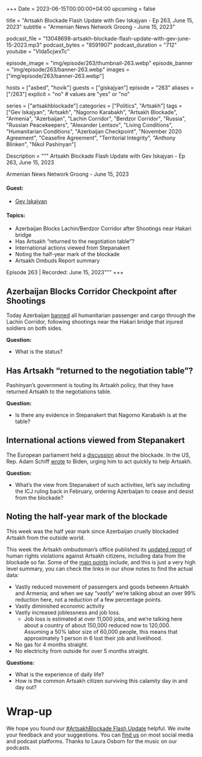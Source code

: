 +++
Date = 2023-06-15T00:00:00+04:00
upcoming = false

title = "Artsakh Blockade Flash Update with Gev Iskajyan - Ep 263, June 15, 2023"
subtitle = "Armenian News Network Groong - June 15, 2023"

podcast_file = "13048698-artsakh-blockade-flash-update-with-gev-june-15-2023.mp3"
podcast_bytes = "8591907"
podcast_duration = "712"
youtube = "VIda5cjwxTc"

episode_image = "img/episode/263/thumbnail-263.webp"
episode_banner = "img/episode/263/banner-263.webp"
images = ["img/episode/263/banner-263.webp"]

hosts = ["asbed", "hovik"]
guests = ["giskajyan"]
episode = "263"
aliases = ["/263"]
explicit = "no" # values are "yes" or "no"


series = ["artsakhblockade"]
categories = ["Politics", "Artsakh"]
tags = ["Gev Iskajyan", "Artsakh", "Nagorno Karabakh", "Artsakh Blockade", "Armenia", "Azerbaijan", "Lachin Corridor", "Berdzor Corridor", "Russia", "Russian Peacekeepers", "Alexander Lentsov", "Living Conditions", "Humanitarian Conditions", "Azerbaijan Checkpoint", "November 2020 Agreement", "Ceasefire Agreement", "Territorial Integrity", "Anthony Blinken", "Nikol Pashinyan"]

Description = """
Artsakh Blockade Flash Update with Gev Iskajyan - Ep 263, June 15, 2023

Armenian News Network Groong - June 15, 2023

#### Guest: 
* [Gev Iskajyan](/guest/giskajyan)

#### Topics:
* Azerbaijan Blocks Lachin/Berdzor Corridor after Shootings near Hakari bridge
* Has Artsakh “returned to the negotiation table”?
* International actions viewed from Stepanakert
* Noting the half-year mark of the blockade
* Artsakh Ombuds Report summary

Episode 263 | Recorded: June 15, 2023"""
+++

## Azerbaijan Blocks Corridor Checkpoint after Shootings

Today Azerbaijan [banned](https://armenpress.am/eng/news/1113331.html) all humanitarian passenger and cargo through the Lachin Corridor, following shootings near the Hakari bridge that injured soldiers on both sides.

**Question:**
* What is the status?


## Has Artsakh “returned to the negotiation table”?

Pashinyan’s government is touting its Artsakh policy, that they have returned Artsakh to the negotiations table.

**Question:**
* Is there any evidence in Stepanakert that Nagorno Karabakh is at the table?


## International actions viewed from Stepanakert

The European parliament held a [discussion](https://armenpress.am/eng/news/1113068.html) about the blockade. In the US, Rep. Adam Schiff [wrote](https://asbarez.com/schiff-urges-biden-to-defend-democracy-and-human-rights-in-armenia-and-artsakh/) to Biden, urging him to act quickly to help Artsakh. 

**Question:**
* What’s the view from Stepanakert of such activities, let’s say including the ICJ ruling back in February, ordering Azerbaijan to cease and desist from the blockade?


## Noting the half-year mark of the blockade

This week was the half year mark since Azerbaijan cruelly blockaded Artsakh from the outside world.

This week  the Artsakh ombudsman’s office published its [updated report](https://artsakhombuds.am/en/document/1028) of human rights violations against Artsakh citizens, including data from the blockade so far. Some of the [main points](https://armenpress.am/eng/news/1113078.html) include, and this is just a very high level summary, you can check the links in our show notes to find the actual data:

* Vastly reduced movement of passengers and goods between Artsakh and Armenia; and when we say “vastly” we’re talking about an over 99% reduction here, not a reduction of a few percentage points.
* Vastly diminished economic activity
* Vastly increased joblessness and job loss.
    * Job loss is estimated at over 11,000 jobs, and we’re talking here about a country of about 150,000 reduced now to 120,000. Assuming a 50% labor size of 60,000 people, this means that approximately 1 person in 6 lost their job and livelihood.
* No gas for 4 months straight.
* No electricity from outside for over 5 months straight.

**Questions:**

* What is the experience of daily life?
* How is the common Artsakh citizen surviving this calamity day in and day out?


# Wrap-up

We hope you found our [#ArtsakhBlockade Flash Update](https://podcasts.groong.org/) helpful. We invite your feedback and your suggestions. You can [find us](https://linktr.ee/groong) on most social media and podcast platforms. Thanks to Laura Osborn for the music on our podcasts.
